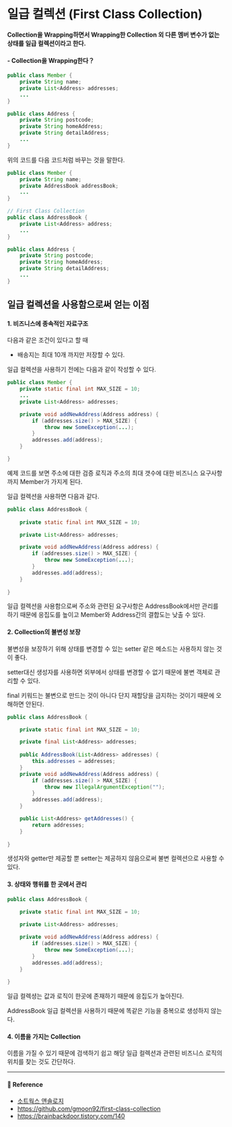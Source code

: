 # 일급 컬렉션 (First Class Collection)  

**Collection을 Wrapping하면서 Wrapping한 Collection 외 다른 멤버 변수가 없는 상태를 일급 컬렉션이라고 한다.**  

#### - Collection을 Wrapping한다？  

```java
public class Member {
    private String name;
    private List<Address> addresses;
    ...
}

public class Address {
    private String postcode;
    private String homeAddress;
    private String detailAddress;
    ...
}
```

위의 코드를 다음 코드처럼 바꾸는 것을 말한다.  

```java
public class Member {
    private String name;
    private AddressBook addressBook;
    ...
}

// First Class Collection
public class AddressBook {
    private List<Address> address;
    ...
}

public class Address {
    private String postcode;
    private String homeAddress;
    private String detailAddress;
    ...
}
```

## 일급 컬렉션을 사용함으로써 얻는 이점  

#### 1. 비즈니스에 종속적인 자료구조  

다음과 같은 조건이 있다고 할 때  

- 배송지는 최대 10개 까지만 저장할 수 있다.

일급 컬렉션을 사용하기 전에는 다음과 같이 작성할 수 있다.  

```java
public class Member {
    private static final int MAX_SIZE = 10;
    ...
    private List<Address> addresses;

    private void addNewAddress(Address address) {
        if (addresses.size() > MAX_SIZE) {
            throw new SomeException(...);
        }
        addresses.add(address);
    }

}
```

예제 코드를 보면 주소에 대한 검증 로직과 주소의 최대 갯수에 대한 비즈니스 요구사항 까지 Member가 가지게 된다.  

일급 컬렉션을 사용하면 다음과 같다.  

```java
public class AddressBook {
    
    private static final int MAX_SIZE = 10;

    private List<Address> addresses;

    private void addNewAddress(Address address) {
        if (addresses.size() > MAX_SIZE) {
            throw new SomeException(...);
        }
        addresses.add(address);
    }
    
}
```

일급 컬렉션을 사용함으로써 주소와 관련된 요구사항은 AddressBook에서만 관리를 하기 때문에 응집도를 높이고 Member와 Address간의 결합도는 낮출 수 있다.


#### 2. Collection의 불변성 보장  

불변성을 보장하기 위해 상태를 변경할 수 있는 setter 같은 메소드는 사용하지 않는 것이 좋다.  

setter대신 생성자를 사용하면 외부에서 상태를 변경할 수 없기 때문에 불변 객체로 관리할 수 있다.  

final 키워드는 불변으로 만드는 것이 아니다 단지 재할당을 금지하는 것이기 때문에 오해하면 안된다.  

```java
public class AddressBook {

    private static final int MAX_SIZE = 10;

    private final List<Address> addresses;
    
    public AddressBook(List<Address> addresses) {
        this.addresses = addresses;
    }
    private void addNewAddress(Address address) {
        if (addresses.size() > MAX_SIZE) {
            throw new IllegalArgumentException("");
        }
        addresses.add(address);
    }

    public List<Address> getAddresses() {
        return addresses;
    }
    
}
```

생성자와 getter만 제공할 뿐 setter는 제공하지 않음으로써 불변 컬렉션으로 사용할 수 있다.  

#### 3. 상태와 행위를 한 곳에서 관리  

```java
public class AddressBook {
    
    private static final int MAX_SIZE = 10;

    private List<Address> addresses;

    private void addNewAddress(Address address) {
        if (addresses.size() > MAX_SIZE) {
            throw new SomeException(...);
        }
        addresses.add(address);
    }
    
}
```

일급 컬렉셩는 값과 로직이 한곳에 존재하기 때문에 응집도가 높아진다.  

AddressBook 일급 컬렉션을 사용하기 때문에 똑같은 기능을 중복으로 생성하지 않는다.  

#### 4. 이름을 가지는 Collection  

이름을 가질 수 있기 때문에 검색하기 쉽고 해당 일급 컬렉션과 관련된 비즈니스 로직의 위치를 찾는 것도 간단하다.  

---

#### 📌 Reference  

- [소트웍스 앤솔로지](http://www.yes24.com/Product/Goods/3290339)
- <https://github.com/gmoon92/first-class-collection>
- <https://brainbackdoor.tistory.com/140>